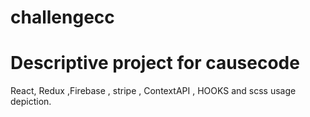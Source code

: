 # challengecc
# Descriptive project for causecode
React, Redux ,Firebase , stripe , ContextAPI , HOOKS and scss usage depiction.
